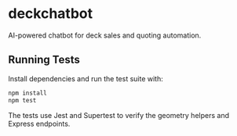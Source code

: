 # deckchatbot
AI-powered chatbot for deck sales and quoting automation.

## Running Tests

Install dependencies and run the test suite with:

```bash
npm install
npm test
```

The tests use Jest and Supertest to verify the geometry helpers and Express endpoints.
